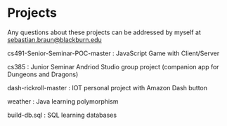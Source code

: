 # Projects
Any questions about these projects can be addressed by myself at sebastian.braun@blackburn.edu

cs491-Senior-Seminar-POC-master : JavaScript Game with Client/Server

cs385 : Junior Seminar Andriod Studio group project (companion app for Dungeons and Dragons)

dash-rickroll-master : IOT personal project with Amazon Dash button

weather : Java learning polymorphism

build-db.sql : SQL learning databases
